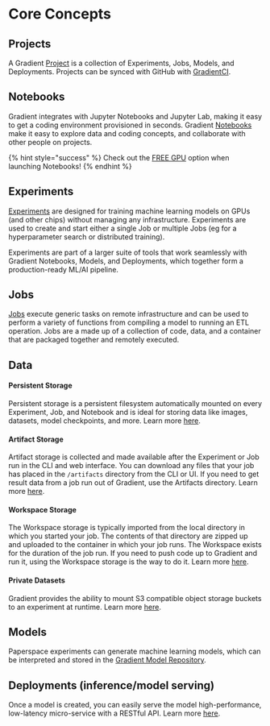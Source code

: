 # Core Concepts

## Projects

A Gradient [Project](../projects/about.md) is a collection of Experiments, Jobs, Models, and Deployments. Projects can be synced with GitHub with [GradientCI](../projects/gradientci-v2/).

## Notebooks

Gradient integrates with Jupyter Notebooks and Jupyter Lab, making it easy to get a coding environment provisioned in seconds.  Gradient [Notebooks](../notebooks/about.md) make it easy to explore data and coding concepts, and collaborate with other people on projects. 

{% hint style="success" %}
Check out the [FREE GPU](../instances/free-instances.md) option when launching Notebooks!
{% endhint %}

## Experiments

[Experiments](../experiments/about.md) are designed for training machine learning models on GPUs \(and other chips\) without managing any infrastructure. Experiments are used to create and start either a single Job or multiple Jobs \(eg for a hyperparameter search or distributed training\).  

Experiments are part of a larger suite of tools that work seamlessly with Gradient Notebooks, Models, and Deployments, which together form a production-ready ML/AI pipeline.

## Jobs

[Jobs](../jobs/about.md) execute generic tasks on remote infrastructure and can be used to perform a variety of functions from compiling a model to running an ETL operation.  Jobs are a made up of a collection of code, data, and a container that are packaged together and remotely executed.  

## Data

#### Persistent Storage

Persistent storage is a persistent filesystem automatically mounted on every Experiment, Job, and Notebook and is ideal for storing data like images, datasets, model checkpoints, and more. Learn more [here](../data/storage.md#persistent-storage).

#### Artifact Storage

Artifact storage is collected and made available after the Experiment or Job run in the CLI and web interface. You can download any files that your job has placed in the `/artifacts` directory from the CLI or UI. If you need to get result data from a job run out of Gradient, use the Artifacts directory. Learn more [here](../data/storage.md#artifact-storage).

#### Workspace Storage

The Workspace storage is typically imported from the local directory in which you started your job. The contents of that directory are zipped up and uploaded to the container in which your job runs. The Workspace exists for the duration of the job run.  If you need to push code up to Gradient and run it, using the Workspace storage is the way to do it. Learn more [here](../data/storage.md#workspace-storage).

#### Private Datasets

Gradient provides the ability to mount S3 compatible object storage buckets to an experiment at runtime.  Learn more [here](../data/private-datasets-repository.md).

## Models

Paperspace experiments can generate machine learning models, which can be interpreted and stored in the [Gradient Model Repository](../models/about.md).  

## Deployments \(inference/model serving\)

Once a model is created, you can easily serve the model high-performance, low-latency micro-service with a RESTful API. Learn more [here](../deployments/about.md).

